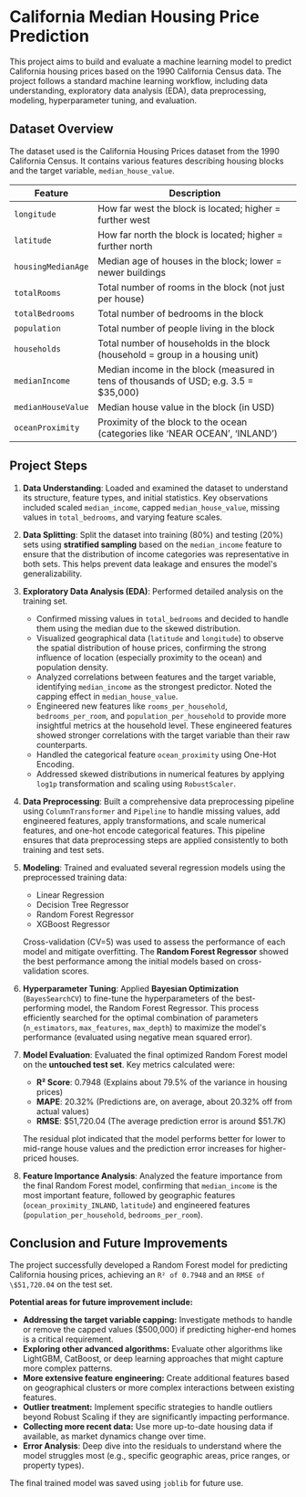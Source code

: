 
# California Median Housing Price Prediction 

This project aims to build and evaluate a machine learning model to predict California housing prices based on the 1990 California Census data. The project follows a standard machine learning workflow, including data understanding, exploratory data analysis (EDA), data preprocessing, modeling, hyperparameter tuning, and evaluation.

## Dataset Overview

The dataset used is the California Housing Prices dataset from the 1990 California Census. It contains various features describing housing blocks and the target variable, `median_house_value`.

| Feature            | Description                                                                            |
| ------------------ | -------------------------------------------------------------------------------------- |
| `longitude`        | How far west the block is located; higher = further west                               |
| `latitude`         | How far north the block is located; higher = further north                             |
| `housingMedianAge` | Median age of houses in the block; lower = newer buildings                             |
| `totalRooms`       | Total number of rooms in the block (not just per house)                                |
| `totalBedrooms`    | Total number of bedrooms in the block                                                  |
| `population`       | Total number of people living in the block                                             |
| `households`       | Total number of households in the block (household = group in a housing unit)          |
| `medianIncome`     | Median income in the block (measured in tens of thousands of USD; e.g. 3.5 = \$35,000) |
| `medianHouseValue` | Median house value in the block (in USD)                                               |
| `oceanProximity`   | Proximity of the block to the ocean (categories like ‘NEAR OCEAN’, ‘INLAND’)           |

## Project Steps

1.  **Data Understanding**: Loaded and examined the dataset to understand its structure, feature types, and initial statistics. Key observations included scaled `median_income`, capped `median_house_value`, missing values in `total_bedrooms`, and varying feature scales.

2.  **Data Splitting**: Split the dataset into training (80%) and testing (20%) sets using **stratified sampling** based on the `median_income` feature to ensure that the distribution of income categories was representative in both sets. This helps prevent data leakage and ensures the model's generalizability.

3.  **Exploratory Data Analysis (EDA)**: Performed detailed analysis on the training set.
    *   Confirmed missing values in `total_bedrooms` and decided to handle them using the median due to the skewed distribution.
    *   Visualized geographical data (`latitude` and `longitude`) to observe the spatial distribution of house prices, confirming the strong influence of location (especially proximity to the ocean) and population density.
    *   Analyzed correlations between features and the target variable, identifying `median_income` as the strongest predictor. Noted the capping effect in `median_house_value`.
    *   Engineered new features like `rooms_per_household`, `bedrooms_per_room`, and `population_per_household` to provide more insightful metrics at the household level. These engineered features showed stronger correlations with the target variable than their raw counterparts.
    *   Handled the categorical feature `ocean_proximity` using One-Hot Encoding.
    *   Addressed skewed distributions in numerical features by applying `log1p` transformation and scaling using `RobustScaler`.

4.  **Data Preprocessing**: Built a comprehensive data preprocessing pipeline using `ColumnTransformer` and `Pipeline` to handle missing values, add engineered features, apply transformations, and scale numerical features, and one-hot encode categorical features. This pipeline ensures that data preprocessing steps are applied consistently to both training and test sets.

5.  **Modeling**: Trained and evaluated several regression models using the preprocessed training data:
    *   Linear Regression
    *   Decision Tree Regressor
    *   Random Forest Regressor
    *   XGBoost Regressor

    Cross-validation (CV=5) was used to assess the performance of each model and mitigate overfitting. The **Random Forest Regressor** showed the best performance among the initial models based on cross-validation scores.

6.  **Hyperparameter Tuning**: Applied **Bayesian Optimization** (`BayesSearchCV`) to fine-tune the hyperparameters of the best-performing model, the Random Forest Regressor. This process efficiently searched for the optimal combination of parameters (`n_estimators`, `max_features`, `max_depth`) to maximize the model's performance (evaluated using negative mean squared error).

7.  **Model Evaluation**: Evaluated the final optimized Random Forest model on the **untouched test set**. Key metrics calculated were:
    *   **R² Score**: 0.7948 (Explains about 79.5% of the variance in housing prices)
    *   **MAPE**: 20.32% (Predictions are, on average, about 20.32% off from actual values)
    *   **RMSE**: \$51,720.04 (The average prediction error is around \$51.7K)

    The residual plot indicated that the model performs better for lower to mid-range house values and the prediction error increases for higher-priced houses.

8.  **Feature Importance Analysis**: Analyzed the feature importance from the final Random Forest model, confirming that `median_income` is the most important feature, followed by geographic features (`ocean_proximity_INLAND`, `latitude`) and engineered features (`population_per_household`, `bedrooms_per_room`).

## Conclusion and Future Improvements

The project successfully developed a Random Forest model for predicting California housing prices, achieving an `R² of 0.7948` and an `RMSE of \$51,720.04` on the test set.

**Potential areas for future improvement include:**

*   **Addressing the target variable capping:** Investigate methods to handle or remove the capped values (\$500,000) if predicting higher-end homes is a critical requirement.
*   **Exploring other advanced algorithms:** Evaluate other algorithms like LightGBM, CatBoost, or deep learning approaches that might capture more complex patterns.
*   **More extensive feature engineering:** Create additional features based on geographical clusters or more complex interactions between existing features.
*   **Outlier treatment:** Implement specific strategies to handle outliers beyond Robust Scaling if they are significantly impacting performance.
*   **Collecting more recent data:** Use more up-to-date housing data if available, as market dynamics change over time.
*   **Error Analysis**: Deep dive into the residuals to understand where the model struggles most (e.g., specific geographic areas, price ranges, or property types).

The final trained model was saved using `joblib` for future use.
